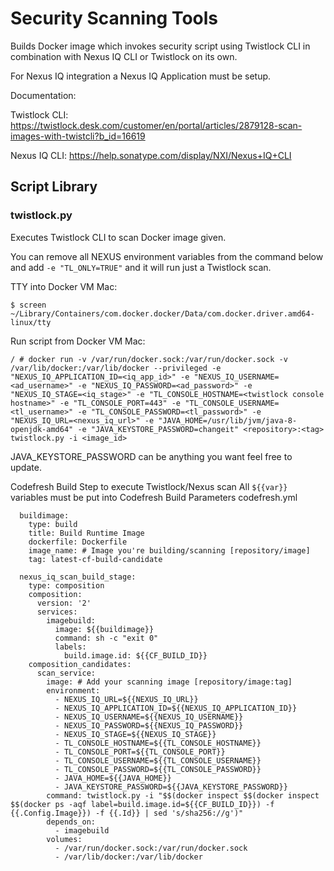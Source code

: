 # Security Scanning Tools

Builds Docker image which invokes security script using Twistlock CLI in combination with Nexus IQ CLI or Twistlock on its own.

For Nexus IQ integration a Nexus IQ Application must be setup.

Documentation:

Twistlock CLI: https://twistlock.desk.com/customer/en/portal/articles/2879128-scan-images-with-twistcli?b_id=16619

Nexus IQ CLI: https://help.sonatype.com/display/NXI/Nexus+IQ+CLI

## Script Library

### twistlock.py

Executes Twistlock CLI to scan Docker image given.

You can remove all NEXUS environment variables from the command below and add `-e "TL_ONLY=TRUE"` and it will run just a Twistlock scan.

TTY into Docker VM
Mac:
```console
$ screen ~/Library/Containers/com.docker.docker/Data/com.docker.driver.amd64-linux/tty
```

Run script from Docker VM
Mac:
```console
/ # docker run -v /var/run/docker.sock:/var/run/docker.sock -v /var/lib/docker:/var/lib/docker --privileged -e "NEXUS_IQ_APPLICATION_ID=<iq_app_id>" -e "NEXUS_IQ_USERNAME=<ad_username>" -e "NEXUS_IQ_PASSWORD=<ad_password>" -e "NEXUS_IQ_STAGE=<iq_stage>" -e "TL_CONSOLE_HOSTNAME=<twistlock console hostname>" -e "TL_CONSOLE_PORT=443" -e "TL_CONSOLE_USERNAME=<tl_username>" -e "TL_CONSOLE_PASSWORD=<tl_password>" -e "NEXUS_IQ_URL=<nexus_iq_url>" -e "JAVA_HOME=/usr/lib/jvm/java-8-openjdk-amd64" -e "JAVA_KEYSTORE_PASSWORD=changeit" <repository>:<tag> twistlock.py -i <image_id>
```

JAVA_KEYSTORE_PASSWORD can be anything you want feel free to update.

Codefresh Build Step to execute Twistlock/Nexus scan
All `${{var}}` variables must be put into Codefresh Build Parameters
codefresh.yml
```console
  buildimage:
    type: build
    title: Build Runtime Image
    dockerfile: Dockerfile
    image_name: # Image you're building/scanning [repository/image]
    tag: latest-cf-build-candidate

  nexus_iq_scan_build_stage:
    type: composition
    composition:
      version: '2'
      services:
        imagebuild:
          image: ${{buildimage}}
          command: sh -c "exit 0"
          labels:
            build.image.id: ${{CF_BUILD_ID}}
    composition_candidates:
      scan_service:
        image: # Add your scanning image [repository/image:tag]
        environment:
          - NEXUS_IQ_URL=${{NEXUS_IQ_URL}}
          - NEXUS_IQ_APPLICATION_ID=${{NEXUS_IQ_APPLICATION_ID}}
          - NEXUS_IQ_USERNAME=${{NEXUS_IQ_USERNAME}}
          - NEXUS_IQ_PASSWORD=${{NEXUS_IQ_PASSWORD}}
          - NEXUS_IQ_STAGE=${{NEXUS_IQ_STAGE}}
          - TL_CONSOLE_HOSTNAME=${{TL_CONSOLE_HOSTNAME}}
          - TL_CONSOLE_PORT=${{TL_CONSOLE_PORT}}
          - TL_CONSOLE_USERNAME=${{TL_CONSOLE_USERNAME}}
          - TL_CONSOLE_PASSWORD=${{TL_CONSOLE_PASSWORD}}
          - JAVA_HOME=${{JAVA_HOME}}
          - JAVA_KEYSTORE_PASSWORD=${{JAVA_KEYSTORE_PASSWORD}}
        command: twistlock.py -i "$$(docker inspect $$(docker inspect $$(docker ps -aqf label=build.image.id=${{CF_BUILD_ID}}) -f {{.Config.Image}}) -f {{.Id}} | sed 's/sha256://g')"
        depends_on:
          - imagebuild
        volumes:
          - /var/run/docker.sock:/var/run/docker.sock
          - /var/lib/docker:/var/lib/docker
```